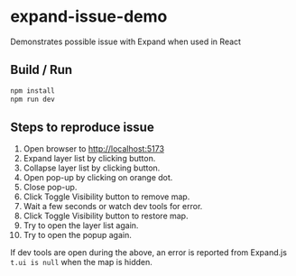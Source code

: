 # expand-issue-demo

Demonstrates possible issue with Expand when used in React

## Build / Run
```sh
npm install
npm run dev
```

## Steps to reproduce issue
1. Open browser to [http://localhost:5173](http://localhost:5173)
1. Expand layer list by clicking button.
1. Collapse layer list by clicking button.
1. Open pop-up by clicking on orange dot.
1. Close pop-up.
1. Click Toggle Visibility button to remove map.
1. Wait a few seconds or watch dev tools for error.
1. Click Toggle Visibility button to restore map.
1. Try to open the layer list again.
1. Try to open the popup again.

If dev tools are open during the above, an error is reported from Expand.js
`t.ui is null` when the map is hidden.